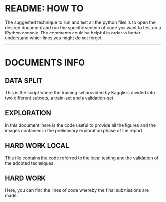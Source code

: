 # README: HOW TO
The suggested technique to run and test all the python files is to open the desired document and run the specific section of code you want to test on a IPython console.
The comments could be helpful in order to better understand which lines you might do not forget.

***

# DOCUMENTS INFO

## DATA SPLIT
This is the script where the training set provided by Kaggle is divided into two different subsets, a train-set and a validation-set.

## EXPLORATION
In this document there is the code useful to provide all the figures and the images contained in the preliminary exploration phase of the report.

## HARD WORK LOCAL
This file contains the code referred to the local testing and the validation of the adopted techniques.

## HARD WORK
Here, you can find the lines of code whereby the final submissions are made.
